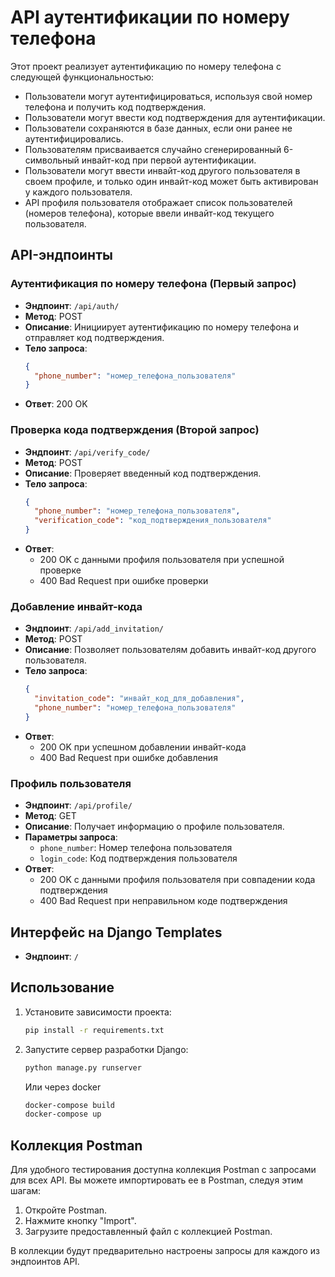 # API аутентификации по номеру телефона

Этот проект реализует аутентификацию по номеру телефона с следующей функциональностью:

- Пользователи могут аутентифицироваться, используя свой номер телефона и получить код подтверждения.
- Пользователи могут ввести код подтверждения для аутентификации.
- Пользователи сохраняются в базе данных, если они ранее не аутентифицировались.
- Пользователям присваивается случайно сгенерированный 6-символьный инвайт-код при первой аутентификации.
- Пользователи могут ввести инвайт-код другого пользователя в своем профиле, и только один инвайт-код может быть активирован у каждого пользователя.
- API профиля пользователя отображает список пользователей (номеров телефона), которые ввели инвайт-код текущего пользователя.

## API-эндпоинты

### Аутентификация по номеру телефона (Первый запрос)

- **Эндпоинт**: `/api/auth/`
- **Метод**: POST
- **Описание**: Инициирует аутентификацию по номеру телефона и отправляет код подтверждения.
- **Тело запроса**:
  ```json
  {
    "phone_number": "номер_телефона_пользователя"
  }
  ```
- **Ответ**: 200 OK

### Проверка кода подтверждения (Второй запрос)

- **Эндпоинт**: `/api/verify_code/`
- **Метод**: POST
- **Описание**: Проверяет введенный код подтверждения.
- **Тело запроса**:
  ```json
  {
    "phone_number": "номер_телефона_пользователя",
    "verification_code": "код_подтверждения_пользователя"
  }
  ```
- **Ответ**:
  - 200 OK с данными профиля пользователя при успешной проверке
  - 400 Bad Request при ошибке проверки

### Добавление инвайт-кода

- **Эндпоинт**: `/api/add_invitation/`
- **Метод**: POST
- **Описание**: Позволяет пользователям добавить инвайт-код другого пользователя.
- **Тело запроса**:
  ```json
  {
    "invitation_code": "инвайт_код_для_добавления",
    "phone_number": "номер_телефона_пользователя"
  }
  ```
- **Ответ**:
  - 200 OK при успешном добавлении инвайт-кода
  - 400 Bad Request при ошибке добавления

### Профиль пользователя

- **Эндпоинт**: `/api/profile/`
- **Метод**: GET
- **Описание**: Получает информацию о профиле пользователя.
- **Параметры запроса**:
  - `phone_number`: Номер телефона пользователя
  - `login_code`: Код подтверждения пользователя
- **Ответ**:
  - 200 OK с данными профиля пользователя при совпадении кода подтверждения
  - 400 Bad Request при неправильном коде подтверждения

## Интерфейс на Django Templates
- **Эндпоинт**: `/`

## Использование

1. Установите зависимости проекта:

   ```bash
   pip install -r requirements.txt
   ```

2. Запустите сервер разработки Django:

   ```bash
   python manage.py runserver
   ```
    Или через docker 
    ```bash
    docker-compose build
    docker-compose up
   ```

## Коллекция Postman

Для удобного тестирования доступна коллекция Postman с запросами для всех API. Вы можете импортировать ее в Postman, следуя этим шагам:

1. Откройте Postman.
2. Нажмите кнопку "Import".
3. Загрузите предоставленный файл с коллекцией Postman.

В коллекции будут предварительно настроены запросы для каждого из эндпоинтов API.
